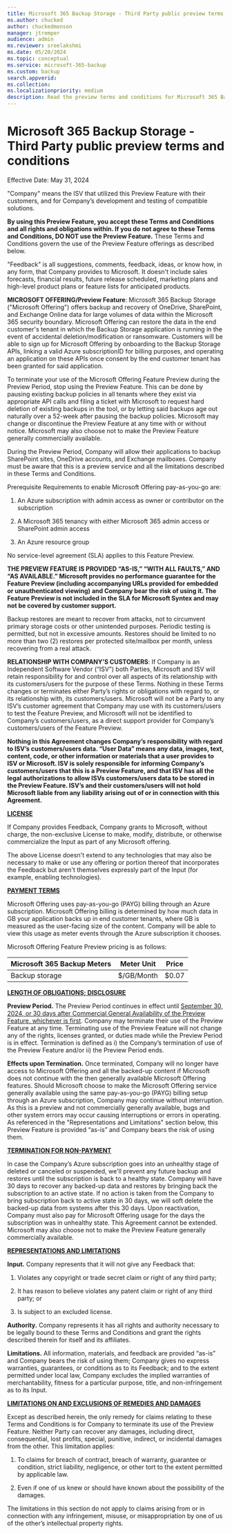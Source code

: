 ```yaml
---
title: Microsoft 365 Backup Storage - Third Party public preview terms and conditions
ms.author: chucked
author: chuckedmonson
manager: jtremper
audience: admin
ms.reviewer: sreelakshmi
ms.date: 05/20/2024
ms.topic: conceptual
ms.service: microsoft-365-backup
ms.custom: backup
search.appverid:
ms.collection:
ms.localizationpriority: medium
description: Read the preview terms and conditions for Microsoft 365 Backup Storage (Preview).
---
```


# Microsoft 365 Backup Storage - Third Party public preview terms and conditions

Effective Date: May 31, 2024

"Company" means the ISV that utilized this Preview Feature with their customers, and for Company’s development and testing of compatible solutions.

**By using this Preview Feature, you accept these Terms and Conditions and all rights and obligations within. If you do not agree to these Terms and Conditions, DO NOT use the Preview Feature.** These Terms and Conditions govern the use of the Preview Feature offerings as described below.

"Feedback" is all suggestions, comments, feedback, ideas, or know how, in any form, that Company provides to Microsoft. It doesn't include sales forecasts, financial results, future release scheduled, marketing plans and high-level product plans or feature lists for anticipated products.

**MICROSOFT OFFERING/Preview Feature**: Microsoft 365 Backup Storage ("Microsoft Offering") offers backup and recovery of OneDrive, SharePoint, and Exchange Online data for large volumes of data within the Microsoft 365 security boundary. Microsoft Offering can restore the data in the end customer's tenant in which the Backup Storage application is running in the event of accidental deletion/modification or ransomware. Customers will be able to sign up for Microsoft Offering by onboarding to the Backup Storage APIs, linking a valid Azure subscriptionID for billing purposes, and operating an application on these APIs once consent by the end customer tenant has been granted for said application.

To terminate your use of the Microsoft Offering Feature Preview during the Preview Period, stop using the Preview Feature. This can be done by pausing existing backup policies in all tenants where they exist via appropriate API calls and filing a ticket with Microsoft to request hard deletion of existing backups in the tool, or by letting said backups age out naturally over a 52-week after pausing the backup policies. Microsoft may change or discontinue the Preview Feature at any time with or without notice. Microsoft may also choose not to make the Preview Feature generally commercially available.

During the Preview Period, Company will allow their applications to backup SharePoint sites, OneDrive accounts, and Exchange mailboxes. Company must be aware that this is a preview service and all the limitations described in these Terms and Conditions.

Prerequisite Requirements to enable Microsoft Offering pay-as-you-go are:

1. An Azure subscription with admin access as owner or contributor on the subscription

2. A Microsoft 365 tenancy with either Microsoft 365 admin access or SharePoint admin access

3. An Azure resource group

No service-level agreement (SLA) applies to this Feature Preview.

**THE PREVIEW FEATURE IS PROVIDED “AS-IS,” “WITH ALL FAULTS,” AND “AS AVAILABLE.” Microsoft provides no performance guarantee for the Feature Preview (including accompanying URLs provided for embedded or unauthenticated viewing) and Company bear the risk of using it. The Feature Preview is not included in the SLA for Microsoft Syntex and may not be covered by customer support.**

Backup restores are meant to recover from attacks, not to circumvent primary storage costs or other unintended purposes. Periodic testing is permitted, but not in excessive amounts. Restores should be limited to no more than two (2) restores per protected site/mailbox per month, unless recovering from a real attack.

**RELATIONSHIP WITH COMPANY’S CUSTOMERS**: If Company is an Independent Software Vendor (“ISV”) both Parties, Microsoft and ISV will retain responsibility for and control over all aspects of its relationship with its customers/users for the purpose of these Terms. Nothing in these Terms changes or terminates either Party’s rights or obligations with regard to, or its relationship with, its customers/users. Microsoft will not be a Party to any ISV’s customer agreement that Company may use with its customers/users to test the Feature Preview, and Microsoft will not be identified to Company’s customers/users, as a direct support provider for Company’s customers/users of the Feature Preview.

**Nothing in this Agreement changes Company’s responsibility with regard to ISV’s customers/users data. “User Data” means any data, images, text, content, code, or other information or materials that a user provides to ISV or Microsoft. ISV is solely responsible for informing Company’s customers/users that this is a Preview Feature, and that ISV has all the legal authorizations to allow ISVs customers/users data to be stored in the Preview Feature. ISV’s and their customers/users will not hold Microsoft liable from any liability arising out of or in connection with this Agreement.**

**<ins>LICENSE</ins>**

If Company provides Feedback, Company grants to Microsoft, without charge, the non-exclusive License to make, modify, distribute, or otherwise commercialize the Input as part of any Microsoft offering.

The above License doesn't extend to any technologies that may also be necessary to make or use any offering or portion thereof that incorporates the Feedback but aren't themselves expressly part of the Input (for example, enabling technologies).

**<ins>PAYMENT TERMS</ins>**

Microsoft Offering uses pay-as-you-go (PAYG) billing through an Azure subscription. Microsoft Offering billing is determined by how much data in GB your application backs up in end customer tenants, where GB is measured as the user-facing size of the content. Company will be able to view this usage as meter events through the Azure subscription it chooses.

Microsoft Offering Feature Preview pricing is as follows:

|Microsoft 365 Backup Meters  |Meter Unit  |Price  |
|---------|---------|---------|
|Backup storage     |$/GB/Month         |$0.07         |

**<ins>LENGTH OF OBLIGATIONS; DISCLOSURE</ins>**

**Preview Period.** The Preview Period continues in effect until <ins>September 30, 2024, or 30 days after Commercial General Availability of the Preview Feature, whichever is first</ins>. Company may terminate their use of the Preview Feature at any time. Terminating use of the Preview Feature will not change any of the rights, licenses granted, or duties made while the Preview Period is in effect. Termination is defined as i) the Company’s termination of use of the Preview Feature and/or ii) the Preview Period ends.

**Effects upon Termination.** Once terminated, Company will no longer have access to Microsoft Offering and all the backed-up content if Microsoft does not continue with the then generally available Microsoft Offering features. Should Microsoft choose to make the Microsoft Offering service generally available using the same pay-as-you-go (PAYG) billing setup through an Azure subscription, Company may continue without interruption. As this is a preview and not commercially generally available, bugs and other system errors may occur causing interruptions or errors in operating. As referenced in the "Representations and Limitations" section below, this Preview Feature is provided “as-is” and Company bears the risk of using them.

**<ins>TERMINATION FOR NON-PAYMENT</ins>**

In case the Company’s Azure subscription goes into an unhealthy stage of deleted or canceled or suspended, we'll prevent any future backup and restores until the subscription is back to a healthy state. Company will have 30 days to recover any backed-up data and restores by bringing back the subscription to an active state. If no action is taken from the Company to bring subscription back to active state in 30 days, we will soft delete the backed-up data from systems after this 30 days. Upon reactivation, Company must also pay for Microsoft Offering usage for the days the subscription was in unhealthy state.
This Agreement cannot be extended. Microsoft may also choose not to make the Preview Feature generally commercially available.

**<ins>REPRESENTATIONS AND LIMITATIONS</ins>**

**Input.** Company represents that it will not give any Feedback that:

1. Violates any copyright or trade secret claim or right of any third party;

2. It has reason to believe violates any patent claim or right of any third party; or

3. Is subject to an excluded license.

**Authority.** Company represents it has all rights and authority necessary to be legally bound to these Terms and Conditions and grant the rights described therein for itself and its affiliates.

**Limitations.** All information, materials, and feedback are provided “as-is” and Company bears the risk of using them; Company gives no express warranties, guarantees, or conditions as to its Feedback; and to the extent permitted under local law, Company excludes the implied warranties of merchantability, fitness for a particular purpose, title, and non-infringement as to its Input.

**<ins>LIMITATIONS ON AND EXCLUSIONS OF REMEDIES AND DAMAGES</ins>**

Except as described herein, the only remedy for claims relating to these Terms and Conditions is for Company to terminate its use of the Preview Feature. Neither Party can recover any damages, including direct, consequential, lost profits, special, punitive, indirect, or incidental damages from the other. This limitation applies:

1. To claims for breach of contract, breach of warranty, guarantee or condition, strict liability, negligence, or other tort to the extent permitted by applicable law.

2. Even if one of us knew or should have known about the possibility of the damages.

The limitations in this section do not apply to claims arising from or in connection with any infringement, misuse, or misappropriation by one of us of the other’s intellectual property rights.
